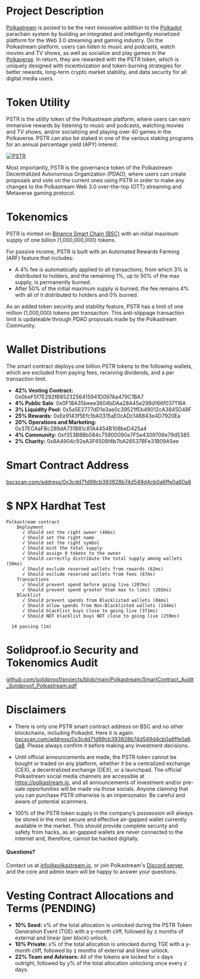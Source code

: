 # Project Description
[Polkastream](https://polkastream.io/) is poised to be the next innovative addition to the [Polkadot](https://polkadot.network/) parachain system by building an integrated and intelligently monetized platform for the Web 3.0 streaming and gaming industry. On the Polkastream platform, users can listen to music and podcasts, watch movies and TV shows, as well as socialize and play games in the [Polkaverse](https://linktr.ee/polkaverse). In return, they are rewarded with the PSTR token, which is uniquely designed with incentivization and token-burning strategies for better rewards, long-term crypto market stability, and data security for all digital media users.


# Token Utility
PSTR is the utility token of the Polkastream platform, where users can earn immersive rewards by listening to music and podcasts, watching movies and TV shows, and/or socializing and playing over 40 games in the Polkaverse. PSTR can also be staked in one of the various staking programs for an annual percentage yield (APY) interest. 

[![PSTR](https://user-images.githubusercontent.com/91648013/221710444-0d643b77-8064-4041-b5ad-22ae99816b3b.png)](https://youtu.be/bEgEipxV24c)

Most importantly, PSTR is the governance token of the Polkastream Decentralized Autonomous Organization (PDAO), where users can create proposals and vote on the current ones using PSTR in order to make any changes to the Polkastream Web 3.0 over-the-top (OTT) streaming and Metaverse gaming protocol.


# Tokenomics
PSTR is minted on [Binance Smart Chain (BSC)](https://www.bnbchain.org/) with an initial maximum supply of one billion (1,000,000,000) tokens.

For passive income, PSTR is built with an Automated Rewards Farming (ARF) feature that includes:

- A 4% fee is automatically applied to all transactions, from which 3% is distributed to holders, and the remaining 1%, up to 50% of the max supply, is permanently burned.
- After 50% of the initial maximum supply is burned, the fee remains 4% with all of it distributed to holders and 0% burned.

As an added token security and stability feature, PSTR has a limit of one million (1,000,000) tokens per transaction. This anti-slippage transaction limit is updateable through PDAO proposals made by the Polkastream Community.


# Wallet Distributions
The smart contract deploys one billion PSTR tokens to the following wallets, which are excluded from paying fees, receiving dividends, and a per transaction limit.
- **42% Vesting Contract:** 0x0beF5f7E292fB8523256415941D097Aa479C1BA7
- **4% Public Sale**: 0x0F18A35beee3604bDAa28A45e299d166f037116A
- **3% Liquidity Pool:** 0x5a5E2777dD1e3ae0c39521fEb49012cA3845D48F
- **25% Rewards:** 0xEe9143f5Efc1bA0315aE0cADc148843e4D7920Ea
- **20% Operations and Marketing:** 0x37ECAaFBc289dA731B81c81A4454B108beD425a4  
- **4% Community:** 0xf353B8Bb584c75900090e7F5e4309706e79d5385
- **2% Charity:** 0x8A4904c92eA3F6508f4b7bA26537BFe31B09A5ee


# Smart Contract Address
[bscscan.com/address/0x3cdd71d99cb393928b74d549d4cb0a6ffe0a60a8](https://bscscan.com/address/0x3cdd71d99cb393928b74d549d4cb0a6ffe0a60a8)


# $ NPX Hardhat Test

```
Polkastream contract
    Deployment
      √ Should set the right owner (49ms)
      √ Should set the right name
      √ Should set the right symbol
      √ Should mint the total supply
      √ Should assign 0 tokens to the owner
      √ Should correctly distribute the total supply among wallets (50ms)
      √ Should exclude reserved wallets from rewards (62ms)
      √ Should exclude reserved wallets from fees (67ms)
    Transactions
      √ Should prevent spend before going live (207ms)
      √ Should prevent spend greater than max tx limit (202ms)
    Blacklist
      √ Should prevent spends from Blacklisted wallets (84ms)
      √ Should allow spends from Non-Blacklisted wallets (144ms)
      √ Should blacklist buys close to going live (371ms)
      √ Should NOT blacklist buys NOT close to going live (259ms)

  14 passing (1m)
```


# Solidproof.io Security and Tokenomics Audit
[github.com/solidproof/projects/blob/main/Polkastream/SmartContract_Audit_Solidproof_Polkastream.pdf](https://github.com/solidproof/projects/blob/main/Polkastream/SmartContract_Audit_Solidproof_Polkastream.pdf)


# Disclaimers
- There is only one PSTR smart contract address on BSC and no other blockchains, including Polkadot. Here it is again: [bscscan.com/address/0x3cdd71d99cb393928b74d549d4cb0a6ffe0a60a8](https://bscscan.com/address/0x3cdd71d99cb393928b74d549d4cb0a6ffe0a60a8). Please always confirm it before making any investment decisions.

- Until official announcements are made, the PSTR token cannot be bought or traded on any platform, whether it be a centralized exchange (CEX), a decentralized exchange (DEX), or a launchpad. The official Polkastream social media channels are accessible at https://polkastream.io, and all announcements of investment and/or pre-sale opportunities will be made via those socials. Anyone claiming that you can purchase PSTR otherwise is an impersonator. Be careful and aware of potential scammers. 

- 100% of the PSTR token supply in the company’s possession will always be stored in the most secure and effective air-gapped wallet currently available in the market. This should provide complete security and safety from hacks, as air-gapped wallets are never connected to the internet and, therefore, cannot be hacked digitally.


#### Questions?
Contact us at info@polkastream.io, or join Polkastream's [Discord server](https://discord.gg/polkastream), and the core and admin team will be happy to answer your questions.


# Vesting Contract Allocations and Terms (PENDING)
- **10% Seed:** x% of the total allocation is unlocked during the PSTR Token Generation Event (TGE) with a y-month cliff, followed by z months of external and linear (per block) unlock.
- **10% Private:** x% of the total allocation is unlocked during TGE with a y-month cliff, followed by z months of external and linear unlock.
- **22% Team and Advisors:** All of the tokens are locked for x days outright, followed by y% of the total allocation unlocking once every z days.
